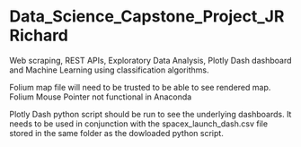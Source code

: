 # Data_Science_Capstone_Project_JR Richard
Web scraping, REST APIs, Exploratory Data Analysis, Plotly Dash dashboard and Machine Learning using classification algorithms.

Folium map file will need to be trusted to be able to see rendered map.
Folium Mouse Pointer not functional in Anaconda

Plotly Dash python script should be run to see the underlying dashboards. It needs to be used in conjunction with the spacex_launch_dash.csv file stored in the same folder as the dowloaded python script.
